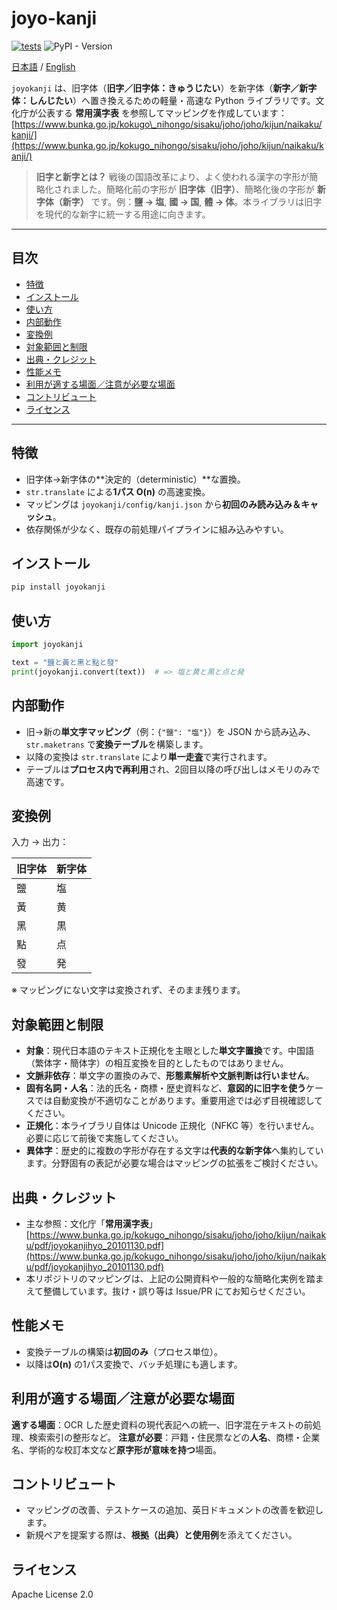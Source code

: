 # joyo-kanji  
[![tests](https://github.com/new-village/joyo-kanji/actions/workflows/tests.yml/badge.svg)](https://github.com/new-village/joyo-kanji/actions/workflows/tests.yml) ![PyPI - Version](https://img.shields.io/pypi/v/joyokanji)
  
[日本語](./README_Ja.md) / [English](./README.md)  
  
`joyokanji` は、旧字体（**旧字／旧字体：きゅうじたい**）を新字体（**新字／新字体：しんじたい**）へ置き換えるための軽量・高速な Python ライブラリです。文化庁が公表する **常用漢字表** を参照してマッピングを作成しています：[https://www.bunka.go.jp/kokugo\_nihongo/sisaku/joho/joho/kijun/naikaku/kanji/](https://www.bunka.go.jp/kokugo_nihongo/sisaku/joho/joho/kijun/naikaku/kanji/)

> **旧字と新字とは？**
> 戦後の国語改革により、よく使われる漢字の字形が簡略化されました。簡略化前の字形が **旧字体（旧字）**、簡略化後の字形が **新字体（新字）** です。例：**鹽 → 塩**, **國 → 国**, **體 → 体**。本ライブラリは旧字を現代的な新字に統一する用途に向きます。

---

## 目次

* [特徴](#特徴)
* [インストール](#インストール)
* [使い方](#使い方)
* [内部動作](#内部動作)
* [変換例](#変換例)
* [対象範囲と制限](#対象範囲と制限)
* [出典・クレジット](#出典クレジット)
* [性能メモ](#性能メモ)
* [利用が適する場面／注意が必要な場面](#利用が適する場面注意が必要な場面)
* [コントリビュート](#コントリビュート)
* [ライセンス](#ライセンス)

---

## 特徴

* 旧字体→新字体の\*\*決定的（deterministic）\*\*な置換。
* `str.translate` による**1パス O(n)** の高速変換。
* マッピングは `joyokanji/config/kanji.json` から**初回のみ読み込み＆キャッシュ**。
* 依存関係が少なく、既存の前処理パイプラインに組み込みやすい。

## インストール

```bash
pip install joyokanji
```

## 使い方

```python
import joyokanji

text = "鹽と黃と黑と點と發"
print(joyokanji.convert(text))  # => 塩と黄と黒と点と発
```

## 内部動作

* 旧→新の**単文字マッピング**（例：`{"鹽": "塩"}`）を JSON から読み込み、`str.maketrans` で**変換テーブル**を構築します。
* 以降の変換は `str.translate` により**単一走査**で実行されます。
* テーブルは**プロセス内で再利用**され、2回目以降の呼び出しはメモリのみで高速です。

## 変換例

入力 → 出力：

| 旧字体 | 新字体 |
| --- | --- |
| 鹽   | 塩   |
| 黃   | 黄   |
| 黑   | 黒   |
| 點   | 点   |
| 發   | 発   |

※ マッピングにない文字は変換されず、そのまま残ります。

## 対象範囲と制限

* **対象**：現代日本語のテキスト正規化を主眼とした**単文字置換**です。中国語（繁体字・簡体字）の相互変換を目的としたものではありません。
* **文脈非依存**：単文字の置換のみで、**形態素解析や文脈判断は行いません**。
* **固有名詞・人名**：法的氏名・商標・歴史資料など、**意図的に旧字を使う**ケースでは自動変換が不適切なことがあります。重要用途では必ず目視確認してください。
* **正規化**：本ライブラリ自体は Unicode 正規化（NFKC 等）を行いません。必要に応じて前後で実施してください。
* **異体字**：歴史的に複数の字形が存在する文字は**代表的な新字体**へ集約しています。分野固有の表記が必要な場合はマッピングの拡張をご検討ください。

## 出典・クレジット

* 主な参照：文化庁「**常用漢字表**」
  [https://www.bunka.go.jp/kokugo_nihongo/sisaku/joho/joho/kijun/naikaku/pdf/joyokanjihyo_20101130.pdf](https://www.bunka.go.jp/kokugo_nihongo/sisaku/joho/joho/kijun/naikaku/pdf/joyokanjihyo_20101130.pdf)
* 本リポジトリのマッピングは、上記の公開資料や一般的な簡略化実例を踏まえて整備しています。抜け・誤り等は Issue/PR にてお知らせください。

## 性能メモ

* 変換テーブルの構築は**初回のみ**（プロセス単位）。
* 以降は**O(n)** の1パス変換で、バッチ処理にも適します。

## 利用が適する場面／注意が必要な場面

**適する場面**：OCR した歴史資料の現代表記への統一、旧字混在テキストの前処理、検索索引の整形など。
**注意が必要**：戸籍・住民票などの**人名**、商標・企業名、学術的な校訂本文など**原字形が意味を持つ**場面。

## コントリビュート

* マッピングの改善、テストケースの追加、英日ドキュメントの改善を歓迎します。
* 新規ペアを提案する際は、**根拠（出典）と使用例**を添えてください。

## ライセンス

Apache License 2.0
